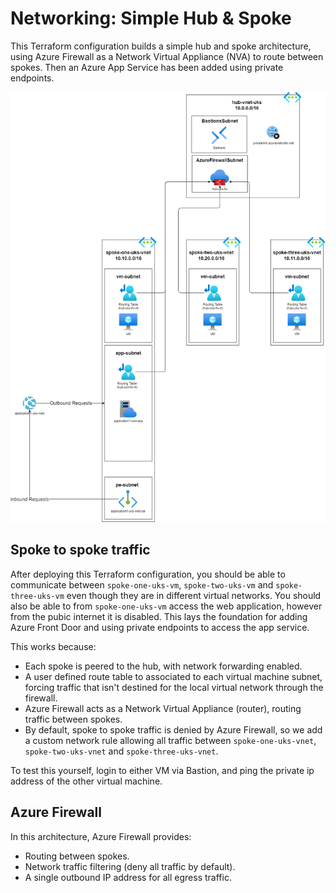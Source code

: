 # Networking: Simple Hub & Spoke

This Terraform configuration builds a simple hub and spoke architecture, using Azure Firewall as a Network Virtual Appliance (NVA) to route between spokes. Then an Azure App Service has
been added using private endpoints.

![Architecture](./docs/architecture.png "Architecture")

## Spoke to spoke traffic

After deploying this Terraform configuration, you should be able to communicate between `spoke-one-uks-vm`, `spoke-two-uks-vm` and `spoke-three-uks-vm` even though they are in different virtual networks. You should also be able to from `spoke-one-uks-vm` access the
web application, however from the pubic internet it is disabled. This lays the foundation
for adding Azure Front Door and using private endpoints to access the app service.

This works because:

- Each spoke is peered to the hub, with network forwarding enabled.
- A user defined route table to associated to each virtual machine subnet, forcing traffic that isn't destined for the local virtual network through the firewall.
- Azure Firewall acts as a Network Virtual Appliance (router), routing traffic between spokes.
- By default, spoke to spoke traffic is denied by Azure Firewall, so we add a custom network rule allowing all traffic between `spoke-one-uks-vnet`, `spoke-two-uks-vnet` and `spoke-three-uks-vnet`.

To test this yourself, login to either VM via Bastion, and ping the private ip address of the other virtual machine.

## Azure Firewall

In this architecture, Azure Firewall provides:
- Routing between spokes.
- Network traffic filtering (deny all traffic by default).
- A single outbound IP address for all egress traffic.